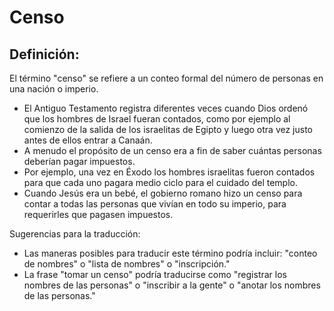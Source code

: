 # Censo

## Definición: 

El término "censo" se refiere a un conteo formal del número  de personas en una nación o imperio.

* El Antiguo Testamento registra diferentes veces cuando Dios ordenó que los hombres de Israel fueran contados, como por ejemplo al comienzo de la salida de los israelitas de Egipto y luego otra vez justo antes de ellos entrar a Canaán.
* A menudo el propósito de un censo era a fin de saber cuántas personas deberían pagar impuestos.
* Por ejemplo, una vez en Éxodo los hombres israelitas fueron contados para que cada uno pagara medio ciclo para el cuidado del templo.
* Cuando Jesús era un bebé, el gobierno romano hizo un censo para contar a todas las personas que vivían en todo su imperio, para requerirles que pagasen impuestos.

Sugerencias para la traducción:

* Las maneras posibles para traducir este término podría incluir: "conteo de nombres" o "lista de nombres" o "inscripción."
* La frase "tomar un censo" podría traducirse como "registrar los nombres de las personas" o "inscribir a la gente" o "anotar los nombres de las personas."

